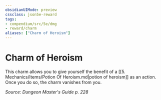 ```yaml
---
obsidianUIMode: preview
cssclass: json5e-reward
tags:
- compendium/src/5e/dmg
- reward/charm
aliases: ["Charm of Heroism"]
---
```

# Charm of Heroism

This charm allows you to give yourself the benefit of a [[5. Mechanics/Items/Potion Of Heroism.md|potion of heroism]] as an action. Once you do so, the charm vanishes from you.

*Source: Dungeon Master's Guide p. 228*